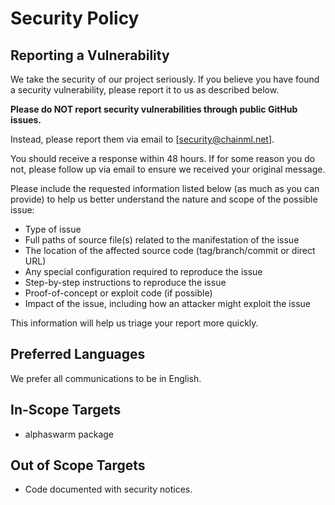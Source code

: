# Security Policy

## Reporting a Vulnerability

We take the security of our project seriously. If you believe you have found a security vulnerability, please report it to us as described below.

**Please do NOT report security vulnerabilities through public GitHub issues.**

Instead, please report them via email to [security@chainml.net].

You should receive a response within 48 hours. If for some reason you do not, please follow up via email to ensure we received your original message.

Please include the requested information listed below (as much as you can provide) to help us better understand the nature and scope of the possible issue:

* Type of issue
* Full paths of source file(s) related to the manifestation of the issue
* The location of the affected source code (tag/branch/commit or direct URL)
* Any special configuration required to reproduce the issue
* Step-by-step instructions to reproduce the issue
* Proof-of-concept or exploit code (if possible)
* Impact of the issue, including how an attacker might exploit the issue

This information will help us triage your report more quickly.

## Preferred Languages

We prefer all communications to be in English.

## In-Scope Targets

- alphaswarm package

## Out of Scope Targets

- Code documented with security notices.

